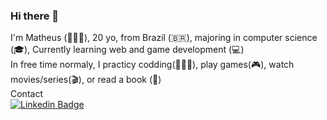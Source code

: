 ### Hi there 👋

I'm Matheus (👨🏽‍🦱), 20 yo, from Brazil (🇧🇷), majoring in computer science (🎓), Currently learning web and game development (💻) <br>
In free time normaly, I practicy codding(👨🏽‍💻), play games(🎮), watch movies/series(🎬), or read a book (📖) <br>
Contact<br>
[![Linkedin Badge](https://img.shields.io/badge/-LinkedIn-blue?style=flat-square&logo=Linkedin&logoColor=white&link=https://www.linkedin.com/in/matheus-goncalves-ribeiro-328aaa1b2/)](https://www.linkedin.com/in/matheus-goncalves-ribeiro-328aaa1b2/)
<!--
**Matheus-Gr/Matheus-Gr** is a ✨ _special_ ✨ repository because its `README.md` (this file) appears on your GitHub profile.

Here are some ideas to get you started:

- 🔭 I’m currently working on ...
- 🌱 I’m currently learning ...
- 👯 I’m looking to collaborate on ...
- 🤔 I’m looking for help with ...
- 💬 Ask me about ...
- 📫 How to reach me: ...
- 😄 Pronouns: ...
- ⚡ Fun fact: ...
-->
